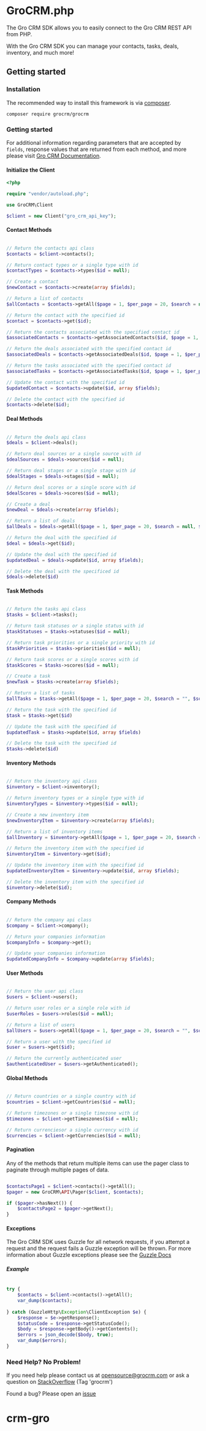 # GroCRM.php

The Gro CRM SDK allows you to easily connect to the Gro CRM REST API from PHP.

With the Gro CRM SDK you can manage your contacts, tasks, deals, inventory, and much more!

## Getting started

### Installation

The recommended way to install this framework is via [composer](https://getcomposer.org).

```no-highlight
composer require grocrm/grocrm
```

### Getting started

For additional information regarding parameters that are accepted by `fields`, response values that are returned from each method, and more please visit [Gro CRM Documentation](https://www.grocrm.com/developer/docs/).

#### Initialize the Client

```php
<?php

require "vendor/autoload.php";

use GroCRM\Client

$client = new Client("gro_crm_api_key");
```

#### Contact Methods

```php

// Return the contacts api class
$contacts = $client->contacts();

// Return contact types or a single type with id
$contactTypes = $contacts->types($id = null);

// Create a contact
$newContact = $contacts->create(array $fields);

// Return a list of contacts
$allContacts = $contacts->getAll($page = 1, $per_page = 20, $search = null, $sort = "date", $order = "desc");

// Return the contact with the specified id
$contact = $contacts->get($id);

// Return the contacts associated with the specified contact id
$associatedContacts = $contacts->getAssociatedContacts($id, $page = 1, $per_page = 20, $search = null, $sort = "date", $order = "desc");

// Return the deals associated with the specified contact id
$associatedDeals = $contacts->getAssociatedDeals($id, $page = 1, $per_page = 20, $search = null, $sort = "date", $order = "desc");

// Return the tasks associated with the specified contact id
$associatedTasks = $contacts->getAssociatedTasks($id, $page = 1, $per_page = 20, $search = null, $sort = "date", $order = "desc");

// Update the contact with the specified id
$updatedContact = $contacts->update($id, array $fields);

// Delete the contact with the specified id
$contacts->delete($id);
```

#### Deal Methods

```php

// Return the deals api class
$deals = $client->deals();

// Return deal sources or a single source with id
$dealSources = $deals->sources($id = null);

// Return deal stages or a single stage with id
$dealStages = $deals->stages($id = null);

// Return deal scores or a single score with id
$dealScores = $deals->scores($id = null);

// Create a deal
$newDeal = $deals->create(array $fields);

// Return a list of deals
$allDeals = $deals->getAll($page = 1, $per_page = 20, $search = null, $sort = "date", $order = "desc");

// Return the deal with the specified id
$deal = $deals->get($id);

// Update the deal with the specified id
$updatedDeal = $deals->update($id, array $fields);

// Delete the deal with the specificed id
$deals->delete($id) 

```

#### Task Methods

```php

// Return the tasks api class
$tasks = $client->tasks();

// Return task statuses or a single status with id
$taskStatuses = $tasks->statuses($id = null);

// Return task priorities or a single priority with id
$taskPriorities = $tasks->priorities($id = null);

// Return task scores or a single scores with id
$taskScores = $tasks->scores($id = null);

// Create a task
$newTask = $tasks->create(array $fields);

// Return a list of tasks
$allTasks = $tasks->getAll($page = 1, $per_page = 20, $search = "", $sort = "date", $order = "desc")

// Return the task with the specified id
$task = $tasks->get($id)

// Update the task with the specified id
$updatedTask = $tasks->update($id, array $fields)

// Delete the task with the specified id
$tasks->delete($id)

```

#### Inventory Methods

```php

// Return the inventory api class
$inventory = $client->inventory();

// Return inventory types or a single type with id
$inventoryTypes = $inventory->types($id = null);

// Create a new inventory item
$newInventoryItem = $inventory->create(array $fields);

// Return a list of inventory items
$allInventory = $inventory->getAll($page = 1, $per_page = 20, $search = "", $sort = "date", $order = "desc");

// Return the inventory item with the specified id
$inventoryItem = $inventory->get($id);

// Update the inventory item with the specified id
$updatedInventoryItem = $inventory->update($id, array $fields);

// Delete the inventory item with the specified id
$inventory->delete($id);
```

#### Company Methods

```php

// Return the company api class
$company = $client->company();

// Return your companies information
$companyInfo = $company->get();

// Update your companies information
$updatedCompanyInfo = $company->update(array $fields);

```


#### User Methods

```php

// Return the user api class
$users = $client->users();

// Return user roles or a single role with id
$userRoles = $users->roles($id = null);

// Return a list of users
$allUsers = $users->getAll($page = 1, $per_page = 20, $search = "", $sort = "date", $order = "desc");

// Return a user with the specified id
$user = $users->get($id);

// Return the currently authenticated user
$authenticatedUser = $users->getAuthenticated();

```

#### Global Methods

```php

// Return countries or a single country with id
$countries = $client->getCountries($id = null);

// Return timezones or a single timezone with id
$timezones = $client->getTimeszones($id = null);

// Return currenciesor a single currency with id
$currencies = $client->getCurrencies($id = null);

```

#### Pagination

Any of the methods that return multiple items can use the pager class to paginate through multiple pages of data.

```php

$contactsPage1 = $client->contacts()->getAll();
$pager = new GroCRM\API\Pager($client, $contacts);

if ($pager->hasNext()) {
    $contactsPage2 = $pager->getNext();
}

```

#### Exceptions

The Gro CRM SDK uses Guzzle for all network requests, if you attempt a request and the request fails a Guzzle exception will be thrown. For more information about Guzzle exceptions please see the [Guzzle Docs](http://docs.guzzlephp.org/en/latest/quickstart.html#exceptions)

##### Example

```php

try {
    $contacts = $client->contacts()->getAll();
    var_dump($contacts);
    
} catch (GuzzleHttp\Exception\ClientException $e) {
    $response = $e->getResponse();
    $statusCode = $response->getStatusCode();
    $body = $response->getBody()->getContents();
    $errors = json_decode($body, true);
    var_dump($errors);
}

```

### Need Help? No Problem!

If you need help please contact us at [opensource@grocrm.com](mailto:opensource@grocrm.com?Subject=Gro%20CRM%20PHP%20SDK%20Help) or ask a question on [StackOverflow](http://stackoverflow.com/questions/tagged/grocrm) (Tag 'grocrm')

Found a bug? Please open an [issue](https://github.com/GroCRM/GroCRM.php/issues)

# crm-gro
